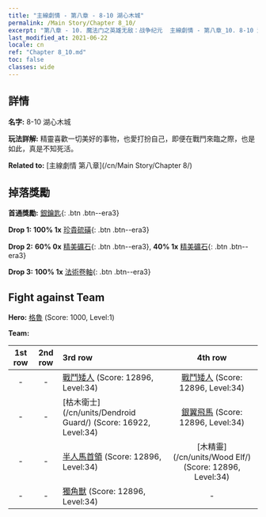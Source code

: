 ```yaml
---
title: "主線劇情 - 第八章 - 8-10 湖心木城"
permalink: /Main Story/Chapter 8_10/
excerpt: "第八章 - 10. 魔法门之英雄无敌：战争纪元  主線劇情 - 第八章_10. 8-10 湖心木城"
last_modified_at: 2021-06-22
locale: cn
ref: "Chapter 8_10.md"
toc: false
classes: wide
---
```


## 詳情

 **名字:** 8-10 湖心木城

 **玩法詳解:** 精靈喜歡一切美好的事物，也愛打扮自己，即便在戰鬥來臨之際，也是如此，真是不知死活。

 **Related to:** [主線劇情 第八章](/cn/Main Story/Chapter 8/)

## 掉落獎勵

 **首通獎勵:** [銀鑰匙](/cn/Items/con_693/){: .btn .btn--era3}

 **Drop 1:** **100% 1x** [珍貴硫磺](/cn/Items/mat_29/){: .btn .btn--era3}

 **Drop 2:** **60% 0x** [精美礦石](/cn/Items/mat_19/){: .btn .btn--era3}, **40% 1x** [精美礦石](/cn/Items/mat_19/){: .btn .btn--era3}

 **Drop 3:** **100% 1x** [法術卷軸](/cn/Items/con_694/){: .btn .btn--era3}


## Fight against Team
 **Hero:** [格魯](/cn/heroes/Gelu/) (Score: 1000, Level:1)

 **Team:**


  | 1st row | 2nd row | 3rd row | 4th row |
  |:----:|:----:|:----|:----:|
  | - | - | [戰鬥矮人](/cn/units/Dwarf/) (Score: 12896, Level:34)  | [戰鬥矮人](/cn/units/Dwarf/) (Score: 12896, Level:34)  |
  | - | - | [枯木衛士](/cn/units/Dendroid Guard/) (Score: 16922, Level:34)  | [銀翼飛馬](/cn/units/Pegasus/) (Score: 12896, Level:34)  |
  | - | - | [半人馬首領](/cn/units/Centaur/) (Score: 12896, Level:34)  | [木精靈](/cn/units/Wood Elf/) (Score: 12896, Level:34)  |
  | - | - | [獨角獸](/cn/units/Unicorn/) (Score: 12896, Level:34)  | - |


